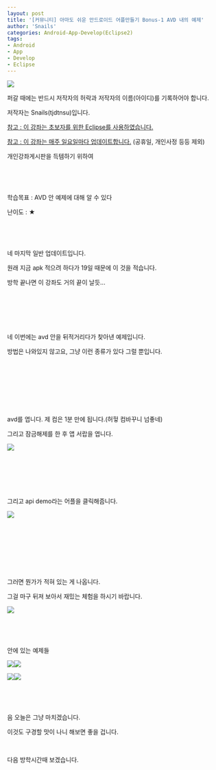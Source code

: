 ```yaml
---
layout: post
title: '[커뮤니티] 아마도 쉬운 안드로이드 어플만들기 Bonus-1 AVD 내의 예제'
author: 'Snails'
categories: Android-App-Develop(Eclipse2)
tags:
- Android
- App
- Develop
- Eclipse
---
```



<script> location.href='https://cafe.naver.com/develoid/277404' ; </script>

<p><img src="https://dthumb-phinf.pstatic.net/?src=%22http%3A%2F%2Fpostfiles3.naver.net%2F20130523_178%2Ftjdtnsu_1369283538974akCh1_JPEG%2Fand.jpg%3Ftype%3Dw2%22&amp;type=cafe_wa740"></p>
<p>퍼갈 때에는 반드시 저작자의 허락과 저작자의 이름(아이디)를 기록하어야 합니다.</p>
<p>저작자는 Snails(tjdtnsu)입니다.</p>
<p><u>참고 : 이 강좌는 초보자를 위한 Eclipse를 사용하였습니다.</u></p>
<p><u>참고 : 이 강좌는 매주 일요일마다 업데이트합니다.</u> (공휴일, 개인사정 등등 제외)</p>
<p>개인강좌게시판을 득템하기 위하여&nbsp;</p>
<p>&nbsp;</p>
<p><u>﻿</u></p>
<p>학습목표 :&nbsp;AVD 안 예제에 대해 알 수 있다</p>
<p>난이도 : ★</p>
<p></p>
<p></p>
<p>&nbsp;</p>
<p>&nbsp;</p>
<p>네 마지막 일반 업데이트입니다.</p>
<p>원래 지금 apk 적으려 하다가 19일 때문에 이 것을 적습니다.</p>
<p>방학 끝나면 이 강좌도 거의 끝이 날듯...</p>
<p>&nbsp;</p>
<p>&nbsp;</p>
<p>&nbsp;</p>
<p>네 이번에는 avd 안을 뒤적거리다가 찾아낸 예제입니다.</p>
<p>방법은 나와있지 않고요, 그냥 이런 종류가 있다 그럴 뿐입니다.</p>
<p>&nbsp;</p>
<p>&nbsp;</p>
<p>&nbsp;</p>
<p>&nbsp;</p>
<p>avd를 엽니다. 제 컴은 1분 만에 됩니다.(허헣 컴바꾸니 넘좋네)</p>
<p>그리고 잠금해제를 한 후 앱 서랍을 엽니다.</p>
<p><img src="https://dthumb-phinf.pstatic.net/?src=%22http%3A%2F%2Fblogfiles.naver.net%2F20130714_149%2Ftjdtnsu_13737799623120yIkO_PNG%2F%25C1%25A6%25B8%25F1_%25BE%25F8%25C0%25BD.png%22&amp;type=cafe_wa740"></p>
<p>&nbsp;</p>
<p>&nbsp;</p>
<p>&nbsp;</p>
<p>그리고 api demo라는 어플을 클릭해줍니다.</p>
<p><img src="https://dthumb-phinf.pstatic.net/?src=%22http%3A%2F%2Fblogfiles.naver.net%2F20130714_45%2Ftjdtnsu_1373780094366pGbMD_PNG%2F%25C1%25A6%25B8%25F1_%25BE%25F8%25C0%25BD.png%22&amp;type=cafe_wa740"></p>
<p>&nbsp;</p>
<p>&nbsp;</p>
<p>&nbsp;</p>
<p>&nbsp;</p>
<p>그러면 뭔가가 적혀 있는 게 나옵니다.</p>
<p>그걸 마구 뒤져 보아서 재밌는 체험을 하시기 바랍니다.</p>
<p><img src="https://dthumb-phinf.pstatic.net/?src=%22http%3A%2F%2Fblogfiles.naver.net%2F20130714_56%2Ftjdtnsu_1373780337877MSUes_PNG%2F%25C1%25A6%25B8%25F1_%25BE%25F8%25C0%25BD.png%22&amp;type=cafe_wa740"></p>
<p>&nbsp;</p>
<p>&nbsp;</p>
<p>안에 있는 예제들</p>
<p><img src="https://dthumb-phinf.pstatic.net/?src=%22http%3A%2F%2Fblogfiles.naver.net%2F20130714_280%2Ftjdtnsu_1373780387487Eallo_PNG%2F%25C1%25A6%25B8%25F1_%25BE%25F8%25C0%25BD.png%22&amp;type=cafe_wa740"><img src="https://dthumb-phinf.pstatic.net/?src=%22http%3A%2F%2Fblogfiles.naver.net%2F20130714_124%2Ftjdtnsu_1373780458804sG9Ot_PNG%2F%25C1%25A6%25B8%25F1_%25BE%25F8%25C0%25BD.png%22&amp;type=cafe_wa740"></p>
<p><img src="https://dthumb-phinf.pstatic.net/?src=%22http%3A%2F%2Fblogfiles.naver.net%2F20130714_235%2Ftjdtnsu_1373780554742fhvqA_PNG%2F%25C1%25A6%25B8%25F1_%25BE%25F8%25C0%25BD.png%22&amp;type=cafe_wa740"><img src="https://dthumb-phinf.pstatic.net/?src=%22http%3A%2F%2Fblogfiles.naver.net%2F20130714_278%2Ftjdtnsu_1373780616460CHzfD_PNG%2F%25C1%25A6%25B8%25F1_%25BE%25F8%25C0%25BD.png%22&amp;type=cafe_wa740"></p>
<p>&nbsp;</p>
<p>&nbsp;</p>
<p>음 오늘은 그냥 마치겠습니다.</p>
<p>이것도 구경할 맛이 나니 해보면 좋을 겁니다.</p>
<p>&nbsp;</p>
<p>다음 방학시간때 보겠습니다.</p>
